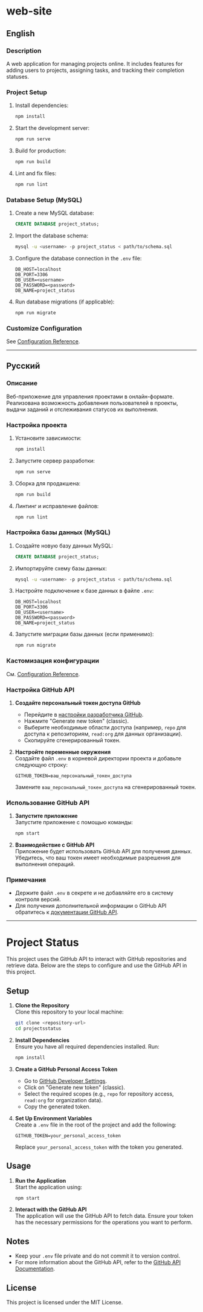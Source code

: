# web-site

## English

### Description
A web application for managing projects online. It includes features for adding users to projects, assigning tasks, and tracking their completion statuses.

### Project Setup
1. Install dependencies:
   ```bash
   npm install
   ```

2. Start the development server:
   ```bash
   npm run serve
   ```

3. Build for production:
   ```bash
   npm run build
   ```

4. Lint and fix files:
   ```bash
   npm run lint
   ```

### Database Setup (MySQL)
1. Create a new MySQL database:
   ```sql
   CREATE DATABASE project_status;
   ```

2. Import the database schema:
   ```bash
   mysql -u <username> -p project_status < path/to/schema.sql
   ```

3. Configure the database connection in the `.env` file:
   ```
   DB_HOST=localhost
   DB_PORT=3306
   DB_USER=<username>
   DB_PASSWORD=<password>
   DB_NAME=project_status
   ```

4. Run database migrations (if applicable):
   ```bash
   npm run migrate
   ```

### Customize Configuration
See [Configuration Reference](https://cli.vuejs.org/config/).

---

## Русский

### Описание
Веб-приложение для управления проектами в онлайн-формате. Реализована возможность добавления пользователей в проекты, выдачи заданий и отслеживания статусов их выполнения.

### Настройка проекта
1. Установите зависимости:
   ```bash
   npm install
   ```

2. Запустите сервер разработки:
   ```bash
   npm run serve
   ```

3. Сборка для продакшена:
   ```bash
   npm run build
   ```

4. Линтинг и исправление файлов:
   ```bash
   npm run lint
   ```

### Настройка базы данных (MySQL)
1. Создайте новую базу данных MySQL:
   ```sql
   CREATE DATABASE project_status;
   ```

2. Импортируйте схему базы данных:
   ```bash
   mysql -u <username> -p project_status < path/to/schema.sql
   ```

3. Настройте подключение к базе данных в файле `.env`:
   ```
   DB_HOST=localhost
   DB_PORT=3306
   DB_USER=<username>
   DB_PASSWORD=<password>
   DB_NAME=project_status
   ```

4. Запустите миграции базы данных (если применимо):
   ```bash
   npm run migrate
   ```

### Кастомизация конфигурации
См. [Configuration Reference](https://cli.vuejs.org/config/).

### Настройка GitHub API
1. **Создайте персональный токен доступа GitHub**  
   - Перейдите в [настройки разработчика GitHub](https://github.com/settings/tokens).
   - Нажмите "Generate new token" (classic).
   - Выберите необходимые области доступа (например, `repo` для доступа к репозиториям, `read:org` для данных организации).
   - Скопируйте сгенерированный токен.

2. **Настройте переменные окружения**  
   Создайте файл `.env` в корневой директории проекта и добавьте следующую строку:
   ```env
   GITHUB_TOKEN=ваш_персональный_токен_доступа
   ```
   Замените `ваш_персональный_токен_доступа` на сгенерированный токен.

### Использование GitHub API
1. **Запустите приложение**  
   Запустите приложение с помощью команды:
   ```bash
   npm start
   ```

2. **Взаимодействие с GitHub API**  
   Приложение будет использовать GitHub API для получения данных. Убедитесь, что ваш токен имеет необходимые разрешения для выполнения операций.

### Примечания
- Держите файл `.env` в секрете и не добавляйте его в систему контроля версий.
- Для получения дополнительной информации о GitHub API обратитесь к [документации GitHub API](https://docs.github.com/en/rest).

---

# Project Status

This project uses the GitHub API to interact with GitHub repositories and retrieve data. Below are the steps to configure and use the GitHub API in this project.

## Setup

1. **Clone the Repository**  
   Clone this repository to your local machine:
   ```bash
   git clone <repository-url>
   cd projectsstatus
   ```

2. **Install Dependencies**  
   Ensure you have all required dependencies installed. Run:
   ```bash
   npm install
   ```

3. **Create a GitHub Personal Access Token**  
   - Go to [GitHub Developer Settings](https://github.com/settings/tokens).
   - Click on "Generate new token" (classic).
   - Select the required scopes (e.g., `repo` for repository access, `read:org` for organization data).
   - Copy the generated token.

4. **Set Up Environment Variables**  
   Create a `.env` file in the root of the project and add the following:
   ```env
   GITHUB_TOKEN=your_personal_access_token
   ```
   Replace `your_personal_access_token` with the token you generated.

## Usage

1. **Run the Application**  
   Start the application using:
   ```bash
   npm start
   ```

2. **Interact with the GitHub API**  
   The application will use the GitHub API to fetch data. Ensure your token has the necessary permissions for the operations you want to perform.

## Notes

- Keep your `.env` file private and do not commit it to version control.
- For more information about the GitHub API, refer to the [GitHub API Documentation](https://docs.github.com/en/rest).

## License

This project is licensed under the MIT License.
